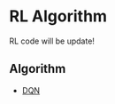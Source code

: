 # RL Algorithm
RL code will be update!

## Algorithm

- [DQN](https://github.com/mjkim001130/RL/tree/main/DQN)
